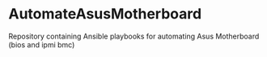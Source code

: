 # AutomateAsusMotherboard
Repository containing Ansible playbooks for automating Asus Motherboard (bios and ipmi bmc)
